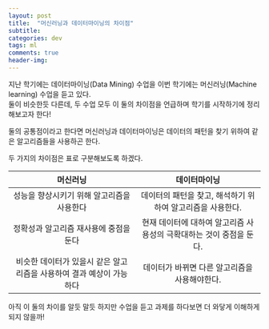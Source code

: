 ```yaml
---
layout: post
title:  "머신러닝과 데이터마이닝의 차이점"
subtitle:   
categories: dev
tags: ml
comments: true
header-img: 
---
```

지난 학기에는 데이터마이닝(Data Mining) 수업을 이번 학기에는 머신러닝(Machine learning) 수업을 듣고 있다.  
둘이 비슷한듯 다른데, 두 수업 모두 이 둘의 차이점을 언급하며 학기를 시작하기에 정리해보고자 한다!  
  
둘의 공통점이라고 한다면 머신러닝과 데이터마이닝은 데이터의 패턴을 찾기 위하여 같은 알고리즘들을 사용하곤 한다.  
  
두 가지의 차이점은 표로 구분해보도록 하겠다.  
  

|머신러닝                  |데이터마이닝                   |
| :---: | :---: |
| 성능을 향상시키기 위해 알고리즘을 사용한다 | 데이터의 패턴을 찾고, 해석하기 위하여 알고리즘을 사용한다.
| 정확성과 알고리즘 재사용에 중점을 둔다 | 현재 데이터에 대하여 알고리즘 사용성의 극확대하는 것이 중점을 둔다.
| 비슷한 데이터가 있을시 같은 알고리즘을 사용하여 결과 예상이 가능하다 | 데이터가 바뀌면 다른 알고리즘을 사용해야한다.
  
아직 이 둘의 차이를 알듯 말듯 하지만 수업을 듣고 과제를 하다보면 더 와닿게 이해하게되지 않을까!
  